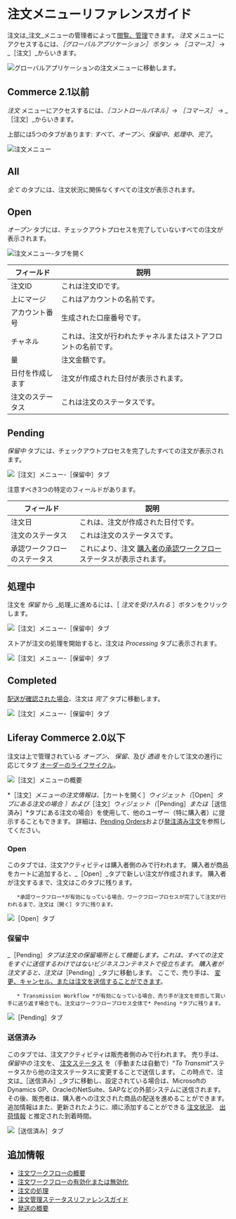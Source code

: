 # 注文メニューリファレンスガイド

注文は_注文_メニューの管理者によって[閲覧、管理](./processing-an-order.md)できます。 _注文_ メニューにアクセスするには、_［グローバルアプリケーション］_ ボタン &rarr; _［コマース］_ &rarr; _［注文］_からいきます。

![グローバルアプリケーションの注文メニューに移動します。](./orders-menu-reference-guide/images/11.png)

## Commerce 2.1以前

_注文_ メニューにアクセスするには、_［コントロールパネル］_&rarr; _［コマース］_ &rarr; _［注文］_からいきます。

上部には5つのタブがあります: _すべて_、_オープン_、_保留中_、_処理中_、_完了_。

![注文メニュー](./orders-menu-reference-guide/images/05.png)

## All

_全て_ のタブには、注文状況に関係なくすべての注文が表示されます。

## Open

_オープン_ タブには、チェックアウトプロセスを完了していないすべての注文が表示されます。

![注文メニュー-タブを開く](./orders-menu-reference-guide/images/07.png)

| フィールド    | 説明                              |
| -------- | ------------------------------- |
| 注文ID     | これは注文IDです。                      |
| 上にマージ    | これはアカウントの名前です。                  |
| アカウント番号  | 生成された口座番号です。                    |
| チャネル     | これは、注文が行われたチャネルまたはストアフロントの名前です。 |
| 量        | 注文金額です。                         |
| 日付を作成します | 注文が作成された日付が表示されます。              |
| 注文のステータス | これは注文のステータスです。                  |

## Pending

_保留中_ タブには、チェックアウトプロセスを完了したすべての注文が表示されます。

![［注文］メニュー-［保留中］タブ](./orders-menu-reference-guide/images/06.png)

注意すべき3つの特定のフィールドがあります。

| フィールド          | 説明                                                                                                 |
| -------------- | -------------------------------------------------------------------------------------------------- |
| 注文日            | これは、注文が作成された日付です。                                                                                  |
| 注文のステータス       | これは注文のステータスです。                                                                                     |
| 承認ワークフローのステータス | これにより、注文 [購入者の承認ワークフロー](../order-workflows/enabling-or-disabling-order-workflows.md) ステータスが表示されます。 |

## 処理中

注文を _保留_ から _処理_に進めるには、［ _注文を受け入れる_ ］ボタンをクリックします。

![［注文］メニュー-［保留中］タブ](./orders-menu-reference-guide/images/10.png)

ストアが注文の処理を開始すると、注文は _Processing_ タブに表示されます。

![［注文］メニュー-［保留中］タブ](./orders-menu-reference-guide/images/09.png)

## Completed

[配送が確認された場合](../shipments/introduction-to-shipments.md)、注文は _完了_ タブに移動します。

![［注文］メニュー-［保留中］タブ](./orders-menu-reference-guide/images/08.png)

## Liferay Commerce 2.0以下

注文は上で管理されている _オープン_、 _保留_、及び _透過_ を介して注文の進行に応じてタブ [オーダーのライフサイクル](./order-life-cycle.md)。

![［注文］メニューの概要](./orders-menu-reference-guide/images/01.png "［注文］メニューの概要")

*［注文］*メニューの注文情報は、*［カートを開く］*ウィジェット（*［Open］*タブにある注文の場合 ）および*［注文］*ウィジェット（*［Pending］*または*［送信済み］*タブにある注文の場合）を使用して、他のユーザー（特に購入者）に提示することもできます。 詳細は、[Pending Orders](../../creating-store-content/commerce-storefront-pages/pending-orders.md)および[発注済み注文](../../creating-store-content/commerce-storefront-pages/placed-orders.md)を参照してください。

### Open

このタブでは、注文アクティビティは購入者側のみで行われます。 購入者が商品をカートに追加すると、_［Open］_タブで新しい注文が作成されます。 購入者が注文するまで、注文はこのタブに残ります。

```note::
   *承認ワークフロー*が有効になっている場合、ワークフロープロセスが完了して注文が行われるまで、注文は［開く］タブに残ります。
```

![［Open］タブ](./orders-menu-reference-guide/images/02.png "［Open］タブ")

### 保留中

_［Pending］_タブは注文の保留場所として機能します。これは、すべての注文をすぐに送信するわけではないビジネスコンテキストで役立ちます。 購入者が注文すると、注文は_［Pending］_タブに移動します。 ここで、売り手は、 [変更、キャンセル、または注文を送信することができます](./processing-an-order.md#commerce-20-and-below)。

```note::
   * Transmission Workflow *が有効になっている場合、売り手が注文を拒否して買い手に送り返す場合でも、注文はワークフロープロセス全体で* Pending *タブに残ります。
```

![［Pending］タブ](./orders-menu-reference-guide/images/03.png "［Pending］タブ")

### 送信済み

このタブでは、注文アクティビティは販売者側のみで行われます。 売り手は、 _保留中の_ 注文を、 [注文ステータス](./processing-an-order.md#commerce-20-and-below) を（手動または自動で）"_To Transmit_"ステータスから他の注文ステータスに変更することで送信します。 この時点で、注文は_［送信済み］_タブに移動し、設定されている場合は、MicrosoftのDynamics GP、OracleのNetSuite、SAPなどの外部システムに送信されます。 その後、販売者は、購入者への注文された商品の配送を進めることができます。 追加情報はまた、更新されたように、順に添加することができる [注文状況](./order-management-statuses-reference-guide.md)、 [出荷情報](../shipments/introduction-to-shipments.md) と推定された到着時間。

![［送信済み］タブ](./orders-menu-reference-guide/images/04.png "［送信済み］タブ")

## 追加情報

* [注文ワークフローの概要](../order-workflows/introduction-to-order-workflows.md)
* [注文ワークフローの有効化または無効化](../order-workflows/enabling-or-disabling-order-workflows.md)
* [注文の処理](./processing-an-order.md)
* [注文管理ステータスリファレンスガイド](./order-management-statuses-reference-guide.md)
* [発送の概要](../shipments/introduction-to-shipments.md)
